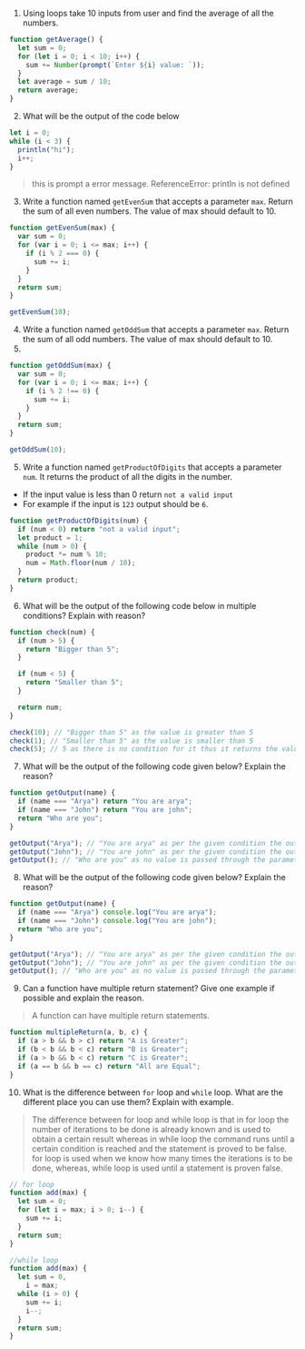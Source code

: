 1. Using loops take 10 inputs from user and find the average of all the numbers.

```javascript
function getAverage() {
  let sum = 0;
  for (let i = 0; i < 10; i++) {
    sum += Number(prompt(`Enter ${i} value: `));
  }
  let average = sum / 10;
  return average;
}
```

2. What will be the output of the code below

```js
let i = 0;
while (i < 3) {
  println("hi");
  i++;
}
```

> this is prompt a error message. ReferenceError: println is not defined

3. Write a function named `getEvenSum` that accepts a parameter `max`. Return the sum of all even numbers. The value of max should default to 10.

```javascript
function getEvenSum(max) {
  var sum = 0;
  for (var i = 0; i <= max; i++) {
    if (i % 2 === 0) {
      sum += i;
    }
  }
  return sum;
}

getEvenSum(10);
```

4. Write a function named `getOddSum` that accepts a parameter `max`. Return the sum of all odd numbers. The value of max should default to 10.
1.

```javascript
function getOddSum(max) {
  var sum = 0;
  for (var i = 0; i <= max; i++) {
    if (i % 2 !== 0) {
      sum += i;
    }
  }
  return sum;
}

getOddSum(10);
```

5. Write a function named `getProductOfDigits` that accepts a parameter `num`. It returns the product of all the digits in the number.

- If the input value is less than 0 return `not a valid input`
- For example if the input is `123` output should be `6`.

```javascript
function getProductOfDigits(num) {
  if (num < 0) return "not a valid input";
  let product = 1;
  while (num > 0) {
    product *= num % 10;
    num = Math.floor(num / 10);
  }
  return product;
}
```

6. What will be the output of the following code below in multiple conditions? Explain with reason?

```js
function check(num) {
  if (num > 5) {
    return "Bigger than 5";
  }

  if (num < 5) {
    return "Smaller than 5";
  }

  return num;
}

check(10); // "Bigger than 5" as the value is greater than 5
check(1); // "Smaller than 5" as the value is smaller than 5
check(5); // 5 as there is no condition for it thus it returns the value of parameter
```

7. What will be the output of the following code given below? Explain the reason?

```js
function getOutput(name) {
  if (name === "Arya") return "You are arya";
  if (name === "John") return "You are john";
  return "Who are you";
}

getOutput("Arya"); // "You are arya" as per the given condition the output is displayed
getOutput("John"); // "You are john" as per the given condition the output is displayed
getOutput(); // "Who are you" as no value is passed through the parameter the return statement is executed
```

8. What will be the output of the following code given below? Explain the reason?

```js
function getOutput(name) {
  if (name === "Arya") console.log("You are arya");
  if (name === "John") console.log("You are john");
  return "Who are you";
}

getOutput("Arya"); // "You are arya" as per the given condition the output is displayed
getOutput("John"); // "You are john" as per the given condition the output is displayed
getOutput(); // "Who are you" as no value is passed through the parameter the return statement is executed
```

9. Can a function have multiple return statement? Give one example if possible and explain the reason.

> A function can have multiple return statements.

```javascript
function multipleReturn(a, b, c) {
  if (a > b && b > c) return "A is Greater";
  if (b < b && b < c) return "B is Greater";
  if (a > b && b < c) return "C is Greater";
  if (a == b && b == c) return "All are Equal";
}
```

10. What is the difference between `for` loop and `while` loop. What are the different place you can use them? Explain with example.

> The difference between for loop and while loop is that in for loop the number of iterations to be done is already known and is used to obtain a certain result whereas in while loop the command runs until a certain condition is reached and the statement is proved to be false. for loop is used when we know how many times the iterations is to be done, whereas, while loop is used until a statement is proven false.

```js
// for loop
function add(max) {
  let sum = 0;
  for (let i = max; i > 0; i--) {
    sum += i;
  }
  return sum;
}

//while loop
function add(max) {
  let sum = 0,
    i = max;
  while (i > 0) {
    sum += i;
    i--;
  }
  return sum;
}
```
